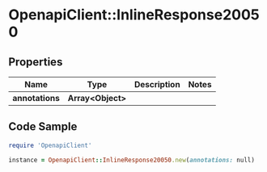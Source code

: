# OpenapiClient::InlineResponse20050

## Properties

Name | Type | Description | Notes
------------ | ------------- | ------------- | -------------
**annotations** | **Array&lt;Object&gt;** |  | 

## Code Sample

```ruby
require 'OpenapiClient'

instance = OpenapiClient::InlineResponse20050.new(annotations: null)
```


